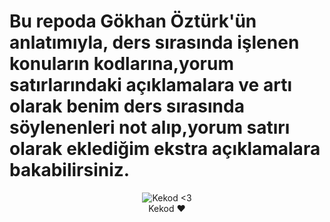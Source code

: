 # Bu repoda Gökhan Öztürk'ün anlatımıyla, ders sırasında işlenen konuların kodlarına,yorum satırlarındaki açıklamalara ve artı olarak benim ders sırasında söylenenleri not alıp,yorum satırı olarak eklediğim ekstra açıklamalara bakabilirsiniz.


<div align="center">
    <img src="https://github.com/ArdaIstn/KekodKotlin/assets/108398715/f4f0c0f1-9fb6-441c-8d3e-3fe2e3ab384e" alt="Kekod <3">
</div>


<div align="center">
     Kekod ❤️
</div>


